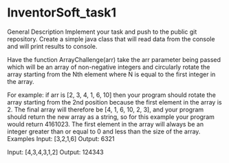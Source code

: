 # InventorSoft_task1

General Description
Implement your task and push to the public git repository.
Create a simple java class that will read data from the console and will print results to console.

Have the function ArrayChallenge(arr) take the arr parameter being passed which will be an array 
of non-negative integers and circularly rotate the array starting from the Nth element where N is 
equal to the first integer in the array. 

For example: if arr is [2, 3, 4, 1, 6, 10] then your program should rotate the array starting from 
the 2nd position because the first element in the array is 2. The final array will therefore be 
[4, 1, 6, 10, 2, 3], and your program should return the new array as a string, 
so for this example your program would return 4161023. The first element in the 
array will always be an integer greater than or equal to 0 and less than the size of the array.
Examples
Input: [3,2,1,6]
Output: 6321
 
Input: [4,3,4,3,1,2]
Output: 124343

